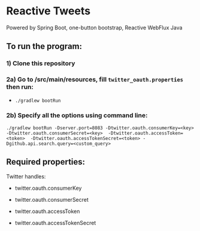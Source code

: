# Reactive Tweets

Powered by Spring Boot, one-button bootstrap, Reactive WebFlux Java

## To run the program:

### 1) Clone this repository

### 2a) Go to /src/main/resources, fill `twitter_oauth.properties` then run:

- `./gradlew bootRun`

### 2b) Specify all the options using command line:

`./gradlew bootRun
-Dserver.port=8083
-Dtwitter.oauth.consumerKey=<key> 
-Dtwitter.oauth.consumerSecret=<key> 
-Dtwitter.oauth.accessToken=<token> 
-Dtwitter.oauth.accessTokenSecret=<token>
-Dgithub.api.search.query=<custom_query>`

## Required properties:

Twitter handles:

- twitter.oauth.consumerKey
 
- twitter.oauth.consumerSecret
 
- twitter.oauth.accessToken 

- twitter.oauth.accessTokenSecret